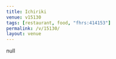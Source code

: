 ```yaml
---
title: Ichiriki
venue: v15130
tags: [restaurant, food, "fhrs:414153"]
permalink: /v/15130/
layout: venue
---
```

null